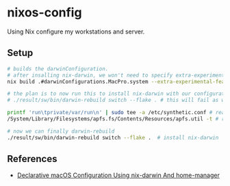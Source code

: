 # nixos-config
Using Nix configure my workstations and server.

## Setup

```sh
# builds the darwinConfiguration.
# after insalling nix-darwin, we won't need to specify extra-experimental-features anymore
nix build .#darwinConfigurations.MacPro.system --extra-experimental-features "nix-command flakes"

# the plan is to now run this to install nix-darwin with our configuration
# ./result/sw/bin/darwin-rebuild switch --flake . # this will fail as we first have to do the following lines

printf 'run\tprivate/var/run\n' | sudo tee -a /etc/synthetic.conf # read below
/System/Library/Filesystems/apfs.fs/Contents/Resources/apfs.util -t # read below

# now we can finally darwin-rebuild
./result/sw/bin/darwin-rebuild switch --flake .  # install nix-darwin
```

## References

- [Declarative macOS Configuration Using nix-darwin And home-manager](https://xyno.space/post/nix-darwin-introduction)
